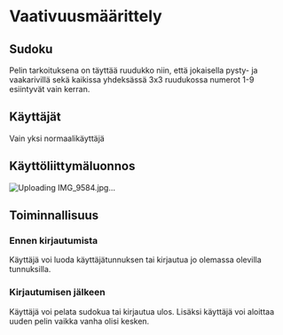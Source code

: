 # Vaativuusmäärittely
## Sudoku
Pelin tarkoituksena on täyttää ruudukko niin, että jokaisella pysty- ja vaakarivillä sekä kaikissa yhdeksässä 3x3 ruudukossa numerot 1-9 esiintyvät vain kerran.
## Käyttäjät
Vain yksi normaalikäyttäjä
## Käyttöliittymäluonnos
![Uploading IMG_9584.jpg…]()
## Toiminnallisuus
### Ennen kirjautumista
Käyttäjä voi luoda käyttäjätunnuksen tai kirjautua jo olemassa olevilla tunnuksilla.
### Kirjautumisen jälkeen
Käyttäjä voi pelata sudokua tai kirjautua ulos. Lisäksi käyttäjä voi aloittaa uuden pelin vaikka vanha olisi kesken.

